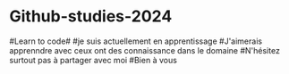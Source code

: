 # Github-studies-2024
#Learn to code#
#je suis actuellement en apprentissage
#J'aimerais apprenndre avec ceux ont des connaissance dans le domaine
#N'hésitez surtout pas à partager avec moi
#Bien à vous

